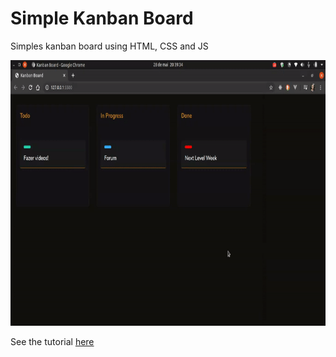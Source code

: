 # Simple Kanban Board

Simples kanban board using HTML, CSS and JS

<div>
  <img src=".github/simple-kanban.gif" alt="demo" height="425">
</div>

See the tutorial [here](https://www.youtube.com/watch?v=6wn8hpUcEcM)